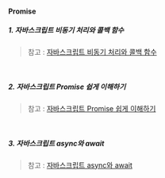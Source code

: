 #### Promise

##### 1. 자바스크립트 비동기 처리와 콜백 함수

> 참고 : [자바스크립트 비동기 처리와 콜백 함수](https://joshua1988.github.io/web-development/javascript/javascript-asynchronous-operation/)

<br>

##### 2. 자바스크립트 Promise 쉽게 이해하기

> 참고 : [자바스크립트 Promise 쉽게 이해하기](https://joshua1988.github.io/web-development/javascript/promise-for-beginners/)

<br>

##### 3. 자바스크립트 async와 await

> 참고 : [자바스크립트 async와 await](https://joshua1988.github.io/web-development/javascript/js-async-await/)

<br>
